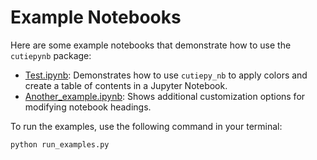 # Example Notebooks

Here are some example notebooks that demonstrate how to use the `cutiepynb` package:

- [Test.ipynb](Test.ipynb): Demonstrates how to use `cutiepy_nb` to apply colors and create a table of contents in a Jupyter Notebook.
- [Another_example.ipynb](Another_example.ipynb): Shows additional customization options for modifying notebook headings.

To run the examples, use the following command in your terminal:
```bash
python run_examples.py
```